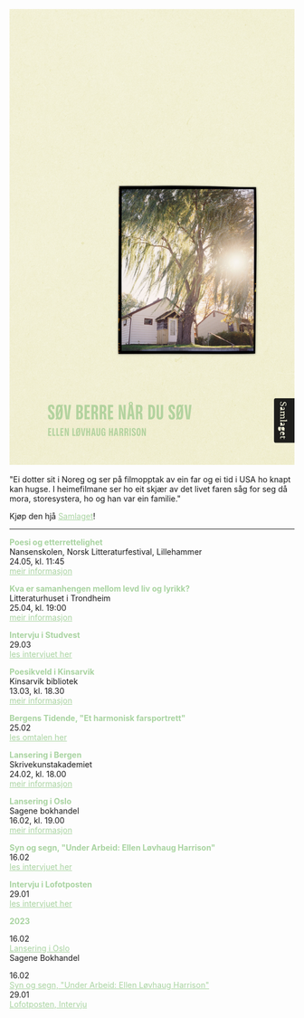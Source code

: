 ![Omslag](docs/assets/Harrison_tilnett.png)

"Ei dotter sit i Noreg og ser på filmopptak av ein far og ei tid i USA ho knapt kan hugse. I heimefilmane ser ho eit skjær av det livet faren såg for seg då mora, storesystera, ho og han var ein familie."
  
Kjøp den hjå <a href="https://samlaget.no/collections/varens-boker-2023/products/sov-berre-nar-du-sov-1" style="color:#a8d3a0;">Samlaget</a>!

---

<b style="color:#a8d3a0;">Poesi og etterrettelighet</b>   
Nansenskolen, Norsk Litteraturfestival, Lillehammer   
24.05, kl. 11:45  
<a href="https://litteraturfestival.no/shows/poesi-og-etterrettelighet/" style="color:#a8d3a0;">meir informasjon</a>    

<b style="color:#a8d3a0;">Kva er samanhengen mellom levd liv og lyrikk?</b>  
Litteraturhuset i Trondheim  
25.04, kl. 19:00  
<a href="https://fb.me/e/VHgzKUDO" style="color:#a8d3a0;">meir informasjon</a>  

<b style="color:#a8d3a0;">Intervju i Studvest</b>   
29.03  
<a href="https://www.studvest.no/uib-student-ellen-har-skrive-bok-om-lengsla-etter-ein-far/" style="color:#a8d3a0;">les intervjuet her</a>  

<b style="color:#a8d3a0;">Poesikveld i Kinsarvik</b>  
Kinsarvik bibliotek   
13.03, kl. 18.30  
<a href="https://fb.me/e/3l3sRTlcf" style="color:#a8d3a0;">meir informasjon</a>  

<b style="color:#a8d3a0;">Bergens Tidende, "Et harmonisk farsportrett"</b>   
25.02  
<a href="https://www.bt.no/kultur/i/4oW7J6/et-harmonisk-farsportrett" style="color:#a8d3a0;">les omtalen her</a>  

<b style="color:#a8d3a0;">Lansering i Bergen</b>  
Skrivekunstakademiet    
24.02, kl. 18.00  
<a href="https://fb.me/e/7NlwTMhiS" style="color:#a8d3a0;">meir informasjon</a>  

<b style="color:#a8d3a0;">Lansering i Oslo</b>   
Sagene bokhandel   
16.02, kl. 19.00   
<a href="https://fb.me/e/3mRjyNnb7" style="color:#a8d3a0;">meir informasjon</a>  

<b style="color:#a8d3a0;">Syn og segn, "Under Arbeid: Ellen Løvhaug Harrison"</b>   
16.02  
<a href="https://www.synogsegn.no/2023/under-arbeid-ellen-lovhaug-harrison/" style="color:#a8d3a0;">les intervjuet her</a>    

<b style="color:#a8d3a0;">Intervju i Lofotposten</b>   
29.01  
<a href="https://www.lofotposten.no/en-liten-ting-lareren-gjorde-satte-sine-spor-fy-flate-syns-han-det-var-sa-bra/f/5-29-890679" style="color:#a8d3a0;">les intervjuet her</a>    


<b style="color:#a8d3a0;">2023</b> 

16.02  
<a href="https://fb.me/e/3mRjyNnb7" style="color:#a8d3a0;">Lansering i Oslo</a>  
Sagene Bokhandel  

16.02  
<a href="https://www.synogsegn.no/2023/under-arbeid-ellen-lovhaug-harrison/" style="color:#a8d3a0;">Syn og segn, "Under Arbeid: Ellen Løvhaug Harrison"</a>      
29.01  
<a href="https://www.lofotposten.no/en-liten-ting-lareren-gjorde-satte-sine-spor-fy-flate-syns-han-det-var-sa-bra/f/5-29-890679" style="color:#a8d3a0;">Lofotposten, Intervju</a>  
